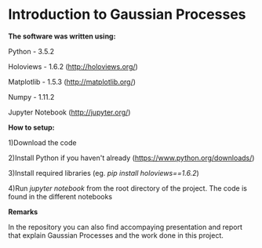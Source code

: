 Introduction to Gaussian Processes
====

**The software was written using:**

Python - 3.5.2

Holoviews - 1.6.2 (http://holoviews.org/)

Matplotlib - 1.5.3 (http://matplotlib.org/)

Numpy - 1.11.2

Jupyter Notebook (http://jupyter.org/)


**How to setup:**

1)Download the code

2)Install Python if you haven't already (https://www.python.org/downloads/)

3)Install required libraries (eg. *pip install holoviews==1.6.2*)

4)Run *jupyter notebook* from the root directory of the project. The code is found in the different notebooks

**Remarks**

In the repository you can also find accompaying presentation and report that explain Gaussian Processes and the work done in this project.
